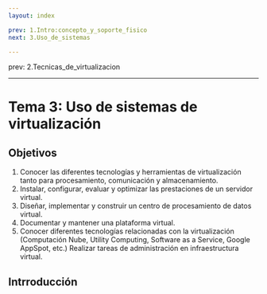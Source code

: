 ```yaml
---
layout: index

prev: 1.Intro:concepto_y_soporte_fisico
next: 3.Uso_de_sistemas

---
```



prev: 2.Tecnicas_de_virtualizacion

---

Tema 3: Uso de sistemas de virtualización
==

<!--@
prev: 2.Tecnicas_de_virtualizacion
-->

<div class="objetivos" markdown="1">

<h2>Objetivos</h2>

1. Conocer las diferentes tecnologías y herramientas de virtualización tanto para procesamiento, comunicación y almacenamiento. 
2. Instalar, configurar, evaluar y optimizar las prestaciones de un servidor virtual.
3. Diseñar, implementar y construir un centro de procesamiento de datos virtual.
4. Documentar y mantener una plataforma virtual.
5. Conocer diferentes tecnologías relacionadas con la virtualización (Computación Nube, Utility Computing, Software as a Service, Google AppSpot, etc.) 
Realizar tareas de administración en infraestructura virtual.

</div>

Intrroducción
-------------------
